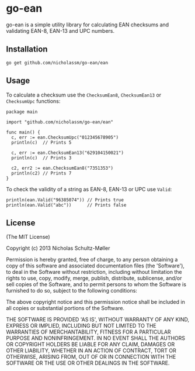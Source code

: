 go-ean
======

go-ean is a simple utility library for calculating EAN checksums and validating EAN-8, EAN-13 and UPC numbers.

## Installation

    go get github.com/nicholassm/go-ean/ean

## Usage

To calculate a checksum use the `ChecksumEan8`, `ChecksumEan13` or `ChecksumUpc` functions:

    package main

    import "github.com/nicholassm/go-ean/ean"

    func main() {
      c, err := ean.ChecksumUpc("012345678905")
      println(c)  // Prints 5

      c, err := ean.ChecksumEan13("629104150021")
      println(c)  // Prints 3

      c2, err2 := ean.ChecksumEan8("7351353")
      println(c2) // Prints 7
    }

To check the validity of a string as EAN-8, EAN-13 or UPC use `Valid`:

    println(ean.Valid("96385074")) // Prints true
    println(ean.Valid("abc"))      // Prints false

## License

(The MIT License)

Copyright (c) 2013 Nicholas Schultz-Møller

Permission is hereby granted, free of charge, to any person obtaining
a copy of this software and associated documentation files (the
'Software'), to deal in the Software without restriction, including
without limitation the rights to use, copy, modify, merge, publish,
distribute, sublicense, and/or sell copies of the Software, and to
permit persons to whom the Software is furnished to do so, subject to
the following conditions:

The above copyright notice and this permission notice shall be
included in all copies or substantial portions of the Software.

THE SOFTWARE IS PROVIDED 'AS IS', WITHOUT WARRANTY OF ANY KIND,
EXPRESS OR IMPLIED, INCLUDING BUT NOT LIMITED TO THE WARRANTIES OF
MERCHANTABILITY, FITNESS FOR A PARTICULAR PURPOSE AND NONINFRINGEMENT.
IN NO EVENT SHALL THE AUTHORS OR COPYRIGHT HOLDERS BE LIABLE FOR ANY
CLAIM, DAMAGES OR OTHER LIABILITY, WHETHER IN AN ACTION OF CONTRACT,
TORT OR OTHERWISE, ARISING FROM, OUT OF OR IN CONNECTION WITH THE
SOFTWARE OR THE USE OR OTHER DEALINGS IN THE SOFTWARE.
